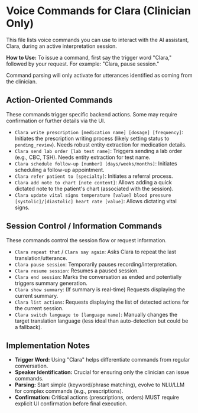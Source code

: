 # Voice Commands for Clara (Clinician Only)

This file lists voice commands you can use to interact with the AI assistant, Clara, during an active interpretation session.

**How to Use:** To issue a command, first say the trigger word "Clara," followed by your request. For example: "Clara, pause session."

Command parsing will only activate for utterances identified as coming from the clinician.

## Action-Oriented Commands

These commands trigger specific backend actions. Some may require confirmation or further details via the UI.

- `Clara write prescription [medication name] [dosage] [frequency]`: Initiates the prescription writing process (likely setting status to `pending_review`). Needs robust entity extraction for medication details.
- `Clara send lab order [lab test name]`: Triggers sending a lab order (e.g., CBC, TSH). Needs entity extraction for test name.
- `Clara schedule follow-up [number] [days/weeks/months]`: Initiates scheduling a follow-up appointment.
- `Clara refer patient to [specialty]`: Initiates a referral process.
- `Clara add note to chart [note content]`: Allows adding a quick dictated note to the patient's chart (associated with the session).
- `Clara update vital signs temperature [value] blood pressure [systolic]/[diastolic] heart rate [value]`: Allows dictating vital signs.

## Session Control / Information Commands

These commands control the session flow or request information.

- `Clara repeat that` / `Clara say again`: Asks Clara to repeat the last translation/utterance.
- `Clara pause session`: Temporarily pauses recording/interpretation.
- `Clara resume session`: Resumes a paused session.
- `Clara end session`: Marks the conversation as ended and potentially triggers summary generation.
- `Clara show summary`: (If summary is real-time) Requests displaying the current summary.
- `Clara list actions`: Requests displaying the list of detected actions for the current session.
- `Clara switch language to [language name]`: Manually changes the target translation language (less ideal than auto-detection but could be a fallback).

## Implementation Notes

- **Trigger Word:** Using "Clara" helps differentiate commands from regular conversation.
- **Speaker Identification:** Crucial for ensuring only the clinician can issue commands.
- **Parsing:** Start simple (keyword/phrase matching), evolve to NLU/LLM for complex commands (e.g., prescriptions).
- **Confirmation:** Critical actions (prescriptions, orders) MUST require explicit UI confirmation before final execution.
